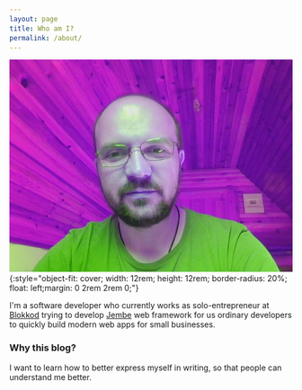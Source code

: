 ```yaml
---
layout: page
title: Who am I?
permalink: /about/
---
```


![me](/assets/profile.jpg){:style="object-fit: cover; width: 12rem; height: 12rem; border-radius: 20%; float: left;margin: 0 2rem 2rem 0;"} 

I'm a software developer who currently works as solo-entrepreneur at [Blokkod](https://blokkod.me) trying to develop [Jembe](https://jembe.io) web framework for us ordinary developers to  quickly  build modern web apps for small businesses.

### Why this blog?

I want to learn how to better express myself in writing, so that people can understand me better.
